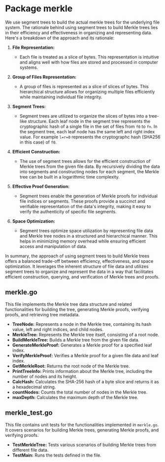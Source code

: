 # Package merkle 

We use segment trees to build the actual merkle trees for the underlying file system. The rationale behind using segment trees to build Merkle trees lies in their efficiency and effectiveness in organizing and representing data. Here's a breakdown of the approach and its rationale:

1. **File Representation:** 
   - Each file is treated as a slice of bytes. This representation is intuitive and aligns well with how files are stored and processed in computer systems.

2. **Group of Files Representation:**
   - A group of files is represented as a slice of slices of bytes. This hierarchical structure allows for organizing multiple files efficiently while maintaining individual file integrity.

3. **Segment Trees:**
   - Segment trees are utilized to organize the slices of bytes into a tree-like structure. Each leaf node in the segment tree represents the cryptographic hash
   of a single file in the set of files from `f0` to `fn`. In the segment tree, each leaf node has the same left and right index value. For example `l=r=0` represents
   the cryptographc hash (SHA256 in this case) of `f0`. 

4. **Efficient Construction:**
   - The use of segment trees allows for the efficient construction of Merkle trees from the given file data. By recursively dividing the data into segments and constructing nodes for each segment, the Merkle tree can be built in a logarithmic time complexity.

5. **Effective Proof Generation:**
   - Segment trees enable the generation of Merkle proofs for individual file indices or segments. These proofs provide a succinct and verifiable representation of the data's integrity, making it easy to verify the authenticity of specific file segments.

6. **Space Optimization:**
   - Segment trees optimize space utilization by representing file data and Merkle tree nodes in a structured and hierarchical manner. This helps in minimizing memory overhead while ensuring efficient access and manipulation of data.

In summary, the approach of using segment trees to build Merkle trees offers a balanced trade-off between efficiency, effectiveness, and space optimization. It leverages the inherent structure of file data and utilizes segment trees to organize and represent the data in a way that facilitates efficient construction, querying, and verification of Merkle trees and proofs.

## merkle.go

This file implements the Merkle tree data structure and related functionalities for building the tree, generating Merkle proofs, verifying proofs, and retrieving tree metadata.

- **TreeNode:** Represents a node in the Merkle tree, containing its hash value, left and right indices, and child nodes.
- **MerkleTree:** Represents the Merkle tree itself, consisting of a root node.
- **BuildMerkleTree:** Builds a Merkle tree from the given file data.
- **GenerateMerkleProof:** Generates a Merkle proof for a specified leaf index.
- **VerifyMerkleProof:** Verifies a Merkle proof for a given file data and leaf index.
- **GetMerkleRoot:** Returns the root node of the Merkle tree.
- **PrintTreeInfo:** Prints information about the Merkle tree, including the number of nodes and its height.
- **CalcHash:** Calculates the SHA-256 hash of a byte slice and returns it as a hexadecimal string.
- **countNodes:** Counts the total number of nodes in the Merkle tree.
- **maxDepth:** Calculates the maximum depth of the Merkle tree.

## merkle_test.go

This file contains unit tests for the functionalities implemented in `merkle.go`. It covers scenarios for building Merkle trees, generating Merkle proofs, and verifying proofs.

- **TestMerkleTree:** Tests various scenarios of building Merkle trees from different file data.
- **TestMain:** Runs the tests defined in the file.

